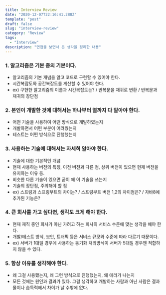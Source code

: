 ```yaml
---
title: Interview Review
date: "2020-12-07T22:16:41.288Z"
template: "post"
draft: false
slug: "interview-review"
category: "Review"
tags:
  - "Interview"
description: "면접을 보면서 든 생각을 정리한 내용"
---
```



### 1. 알고리즘은 기본 중의 기본이다.
- 알고리즘의 기본 개념을 알고 코드로 구현할 수 있어야 한다.
- 시간복잡도와 공간복잡도를 계산할 수 있어야 한다.
- ex) 구현한 알고리즘의 이름과 시간복잡도는? / 반복문을 재귀로 변환 / 반복문과 재귀의 장단점

### 2. 본인이 개발한 것에 대해서는 하나부터 열까지 다 알아야 한다.
- 어떤 기술을 사용하여 어떤 방식으로 개발하였는지
- 개발하면서 어떤 부분이 어려웠는지
- 테스트는 어떤 방식으로 진행했는지

### 3. 사용하는 기술에 대해서는 자세히 알아야 한다.
- 기술에 대한 기본적인 개념
- 현재 사용하는 버전의 특징, 이전 버전과 다른 점, 상위 버전이 있으면 현재 버전을 유지하는 이유 등.
- 비슷한 다른 기술이 있으면 굳이 왜 이 기술을 쓰는지
- 기술의 장단점, 주의해야 할 점
- ex) 스프링과 스프링부트의 차이는? / 스프링부트 버전 1,2의 차이점은? / 자바8에 추가된 기능은?

### 4. 큰 회사를 가고 싶다면, 생각도 크게 해야 한다.
- 현재 재직 중인 회사가 아닌 가려고 하는 회사의 서비스 수준에 맞는 생각을 해야 한다.
- 개발/테스트 방식, 보안, 트래픽 등은 서비스 규모와 수준에 따라 다르기 때문이다.
- ex) 서버가 1대일 경우에 사용하는 동기화 처리방식이 서버가 5대일 경우엔 적합하지 않을 수 있다.

### 5. 항상 이유를 생각해야 한다.
- 왜 그걸 사용했는지, 왜 그런 방식으로 진행했는지, 왜 에러가 나는지
- 모든 것에는 원인과 결과가 있다. 그걸 생각하고 개발하는 사람과 아닌 사람은 결과물이나 습득력에서 차이가 날 수밖에 없다.
